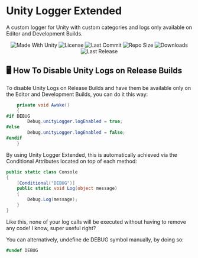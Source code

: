 # Unity Logger Extended
A custom logger for Unity with custom categories and logs only available on Editor and Development Builds.

<p align="center">
  <a>
    <img alt="Made With Unity" src="https://img.shields.io/badge/made%20with-Unity-57b9d3.svg?logo=Unity">
  </a>
  <a>
    <img alt="License" src="https://img.shields.io/github/license/JoanStinson/UnityLoggerExtended?logo=github">
  </a>
  <a>
    <img alt="Last Commit" src="https://img.shields.io/github/last-commit/JoanStinson/UnityLoggerExtended?logo=Mapbox&color=orange">
  </a>
  <a>
    <img alt="Repo Size" src="https://img.shields.io/github/repo-size/JoanStinson/UnityLoggerExtended?logo=VirtualBox">
  </a>
  <a>
    <img alt="Downloads" src="https://img.shields.io/github/downloads/JoanStinson/UnityLoggerExtended/total?color=brightgreen">
  </a>
  <a>
    <img alt="Last Release" src="https://img.shields.io/github/v/release/JoanStinson/UnityLoggerExtended?include_prereleases&logo=Dropbox&color=yellow">
  </a>
</p>

## 🖥️ How To Disable Unity Logs on Release Builds
To disable Unity Logs on Release Builds and have them be available only on the Editor and Development Builds, you can do it this way:
```csharp
    private void Awake()
    {
#if DEBUG
        Debug.unityLogger.logEnabled = true;
#else
        Debug.unityLogger.logEnabled = false;
#endif
    }
```
By using Unity Logger Extended, this is automatically achieved via the Conditional Attributes located on top of each method:
```csharp
public static class Console
{
    [Conditional("DEBUG")]
    public static void Log(object message)
    {
        Debug.Log(message);
    }
}
```
Like this, none of your log calls will be executed without having to remove any code! I know, super useful right?

You can alternatively, undefine de DEBUG symbol manually, by doing so:
```csharp
#undef DEBUG
```
